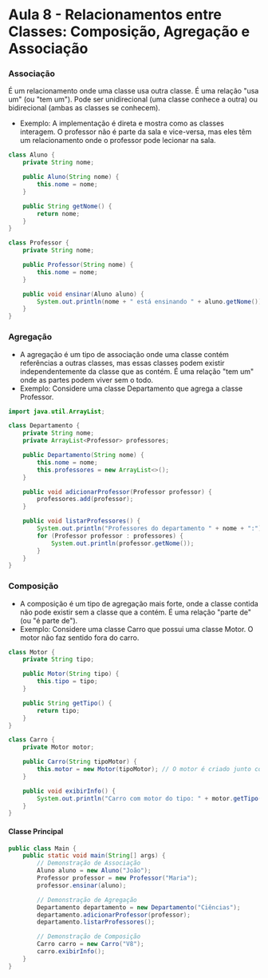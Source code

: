 # Aula 8 - Relacionamentos entre Classes: Composição, Agregação e Associação

### Associação
É um relacionamento onde uma classe usa outra classe. É uma relação "usa um" (ou "tem um"). Pode ser unidirecional (uma classe conhece a outra) ou bidirecional (ambas as classes se conhecem).

- Exemplo: A implementação é direta e mostra como as classes interagem. O professor não é parte da sala e vice-versa, mas eles têm um relacionamento onde o professor pode lecionar na sala.

```Java
class Aluno {
    private String nome;

    public Aluno(String nome) {
        this.nome = nome;
    }

    public String getNome() {
        return nome;
    }
}

class Professor {
    private String nome;

    public Professor(String nome) {
        this.nome = nome;
    }

    public void ensinar(Aluno aluno) {
        System.out.println(nome + " está ensinando " + aluno.getNome());
    }
}

```

### Agregação
- A agregação é um tipo de associação onde uma classe contém referências a outras classes, mas essas classes podem existir independentemente da classe que as contém. É uma relação "tem um" onde as partes podem viver sem o todo.
- Exemplo: Considere uma classe Departamento que agrega a classe Professor.
  
```Java
import java.util.ArrayList;

class Departamento {
    private String nome;
    private ArrayList<Professor> professores;

    public Departamento(String nome) {
        this.nome = nome;
        this.professores = new ArrayList<>();
    }

    public void adicionarProfessor(Professor professor) {
        professores.add(professor);
    }

    public void listarProfessores() {
        System.out.println("Professores do departamento " + nome + ":");
        for (Professor professor : professores) {
            System.out.println(professor.getNome());
        }
    }
}
```

### Composição
- A composição é um tipo de agregação mais forte, onde a classe contida não pode existir sem a classe que a contém. É uma relação "parte de" (ou "é parte de").
- Exemplo: Considere uma classe Carro que possui uma classe Motor. O motor não faz sentido fora do carro.

```Java
class Motor {
    private String tipo;

    public Motor(String tipo) {
        this.tipo = tipo;
    }

    public String getTipo() {
        return tipo;
    }
}

class Carro {
    private Motor motor;

    public Carro(String tipoMotor) {
        this.motor = new Motor(tipoMotor); // O motor é criado junto com o carro
    }

    public void exibirInfo() {
        System.out.println("Carro com motor do tipo: " + motor.getTipo());
    }
}
```

#### Classe Principal
```Java
public class Main {
    public static void main(String[] args) {
        // Demonstração de Associação
        Aluno aluno = new Aluno("João");
        Professor professor = new Professor("Maria");
        professor.ensinar(aluno);

        // Demonstração de Agregação
        Departamento departamento = new Departamento("Ciências");
        departamento.adicionarProfessor(professor);
        departamento.listarProfessores();

        // Demonstração de Composição
        Carro carro = new Carro("V8");
        carro.exibirInfo();
    }
}
```
